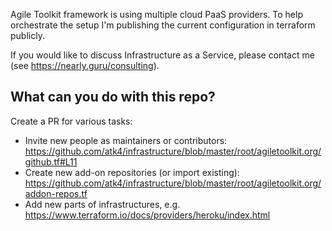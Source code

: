 Agile Toolkit framework is using multiple cloud PaaS providers. To help orchestrate the setup I'm publishing the current configuration in terraform publicly.

If you would like to discuss Infrastructure as a Service, please contact me (see https://nearly.guru/consulting).



## What can you do with this repo?

Create a PR for various tasks:

- Invite new people as maintainers or contributors: https://github.com/atk4/infrastructure/blob/master/root/agiletoolkit.org/github.tf#L11
- Create new add-on repositories (or import existing): https://github.com/atk4/infrastructure/blob/master/root/agiletoolkit.org/addon-repos.tf
- Add new parts of infrastructures, e.g. https://www.terraform.io/docs/providers/heroku/index.html

